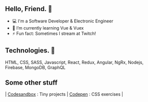 ## Hello, Friend.  🐢

- 💻 I'm a Software Developer & Electronic Engineer
- 🌱 I’m currently learning Vue & Vuex
- ⚡ Fun fact: Sometimes I stream at Twitch!

## Technologies. 🚀
HTML, CSS, SASS, Javascript, React, Redux, Angular, NgRx, Nodejs, Firebase, MongoDB, GraphQL

## Some other stuff
| [Codesandbox](https://codesandbox.io/dashboard/home?workspace=1a039338-5cc5-4488-9abe-eac1ca9aeebb) : Tiny projects | [Codepen](https://codepen.io/alefyyyy) : CSS exercises |

